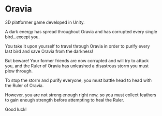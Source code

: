 # Oravia
3D platformer game developed in Unity.

A dark energy has spread throughout Oravia and has corrupted every single bird...except you. 

You take it upon yourself to travel through Oravia in order to purify every last bird and save Oravia from the darkness! 

But beware! Your former friends are now corrupted and will try to attack you, and the Ruler of Oravia has unleashed a disastrous storm you must plow through. 

To stop the storm and purify everyone, you must battle head to head with the Ruler of Oravia. 

However, you are not strong enough right now, so you must collect feathers to gain enough strength before attempting to heal the Ruler. 

Good luck!
